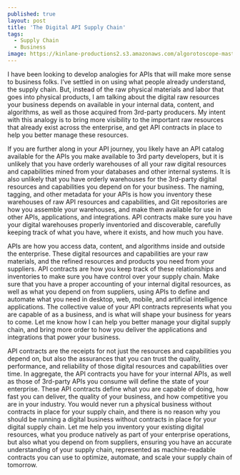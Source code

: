```yaml
---
published: true
layout: post
title: 'The Digital API Supply Chain'
tags:
  - Supply Chain
  - Business
image: https://kinlane-productions2.s3.amazonaws.com/algorotoscope-master/citizenship-docks-oakland-5.jpeg
---
```

I have been looking to develop analogies for APIs that will make more sense to business folks. I’ve settled in on using what people already understand, the supply chain. But, instead of the raw physical materials and labor that goes into physical products, I am talking about the digital raw resources your business depends on available in your internal data, content, and algorithms, as well as those acquired from 3rd-party producers. My intent with this analogy is to bring more visibility to the important raw resources that already exist across the enterprise, and get API contracts in place to help you better manage these resources.

If you are further along in your API journey, you likely have an API catalog available for the APIs you make available to 3rd party developers, but it is unlikely that you have orderly warehouses of all your raw digital resources and capabilities mined from your databases and other internal systems. It is also unlikely that you have orderly warehouses for the 3rd-party digital resources and capabilities you depend on for your business. The naming, tagging, and other metadata for your APIs is how you inventory these warehouses of raw API resources and capabilities, and Git repositories are how you assemble your warehouses, and make them available for use in other APIs, applications, and integrations. API contracts make sure you have your digital warehouses properly inventoried and discoverable, carefully keeping track of what you have, where it exists, and how much you have.

APIs are how you access data, content, and algorithms inside and outside the enterprise. These digital resources and capabilities are your raw materials, and the refined resources and products you need from your suppliers. API contracts are how you keep track of these relationships and inventories to make sure you have control over your supply chain. Make sure that you have a proper accounting of your internal digital resources, as well as what you depend on from suppliers, using APIs to define and automate what you need in desktop, web, mobile, and artificial intelligence applications. The collective value of your API contracts represents what you are capable of as a business, and is what will shape your business for years to come. Let me know how I can help you better manage your digital supply chain, and bring more order to how you deliver the applications and integrations that power your business.

API contracts are the receipts for not just the resources and capabilities you depend on, but also the assurances that you can trust the quality, performance, and reliability of those digital resources and capabilities over time. In aggregate, the API contracts you have for your internal APIs, as well as those of 3rd-party APIs you consume will define the state of your enterprise. These API contracts define what you are capable of doing, how fast you can deliver, the quality of your business, and how competitive you are in your industry. You would never run a physical business without contracts in place for your supply chain, and there is no reason why you should be running a digital business without contracts in place for your digital supply chain. Let me help you inventory your existing digital resources, what you produce natively as part of your enterprise operations, but also what you depend on from suppliers, ensuring you have an accurate understanding of your supply chain, represented as machine-readable contracts you can use to optimize, automate, and scale your supply chain of tomorrow.
